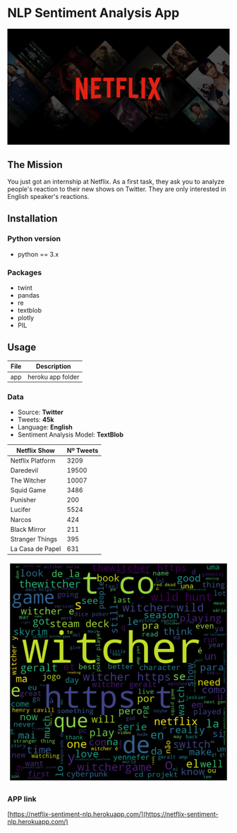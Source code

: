 # NLP Sentiment Analysis App

<img src="netflix.jpg" alt="netflix" width="1024"/>

## The Mission

You just got an internship at Netflix. As a first task, they ask you to analyze people's reaction to their new shows on Twitter. They are only interested in English speaker's reactions.

## Installation

### Python version
* python == 3.x

### Packages
* twint
* pandas
* re
* textblob
* plotly
* PIL

## Usage
| File        | Description                        |
|-------------|------------------------------------|
| app         | heroku app folder                  | 



### Data

* Source: **Twitter**
* Tweets: **45k**
* Language: **English**
* Sentiment Analysis Model: **TextBlob**

| Netflix Show | Nº Tweets |
|--------------|-----------|
| Netflix Platform | 3209    |
| Daredevil    | 19500     |
| The Witcher  | 10007     |
| Squid Game   | 3486      |
| Punisher     | 200       |
| Lucifer       | 5524  |
| Narcos    | 424   |
| Black Mirror  | 211   |
| Stranger Things   | 395   |
| La Casa de Papel  | 631   |


<img src="assets/witcher_cloud_b.png" alt="witcher_cloud" width="1024"/>

### APP link
[https://netflix-sentiment-nlp.herokuapp.com/](https://netflix-sentiment-nlp.herokuapp.com/)



